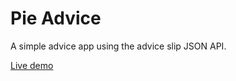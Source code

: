 # Pie Advice

A simple advice app using the advice slip JSON API.

[Live demo](https://pieadvice.netlify.app/)
